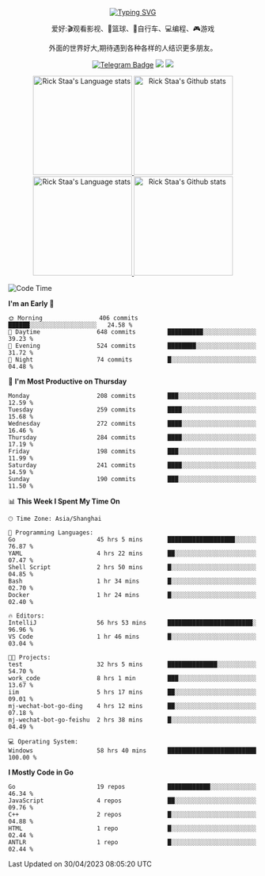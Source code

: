 <div align="center"> 

[![Typing SVG](https://readme-typing-svg.herokuapp.com?size=25&duration=2500&color=eeeeee&vCenter=true&width=200&height=40&lines=Hi+there+%F0%9F%91%8B%F0%9F%8F%BB;I'm+DanBai)](https://git.io/typing-svg)

爱好:🎬观看影视、🏀篮球、🚴自行车、💻编程、🎮游戏

外面的世界好大,期待遇到各种各样的人结识更多朋友。

[![Telegram Badge](https://img.shields.io/badge/-Telegram-blue?style=flat&logo=Telegram&logoColor=white)](https://t.me/danbai9420) 
[![](https://img.shields.io/badge/-Blog-brightgreen?style=flat&logo=Blogger&logoColor=white)](https://p00q.cn)
[![](https://img.shields.io/badge/-Email-red?style=flat&logo=Mail.Ru&logoColor=white)](mailto:danbai@88.com)
</div>

<!-- Light Mode -->
<div align="center"> 
<a href="https://github.com/anuraghazra/github-readme-stats#gh-light-mode-only">
<img height=200 src="https://github-readme-stats-git-master-rstaa-rickstaa.vercel.app/api/top-langs/?username=danbai225&layout=compact&langs_count=10&hide_border=1&role=OWNER,COLLABORATOR#gh-light-mode-only" alt="Rick Staa's Language stats" />
</a>
<a href="https://github.com/anuraghazra/github-readme-stats#gh-light-mode-only">
<img height=200 src="https://github-readme-stats-git-master-rstaa-rickstaa.vercel.app/api?username=danbai225&show_icons=true&count_private=true&line_height=28&hide_border=1&include_all_commits=true&card_width=450&role=OWNER,COLLABORATOR&exclude_repo=github-readme-stats#gh-light-mode-only" alt="Rick Staa's Github stats" />
</a>
</div>

<!-- Dark Mode -->
<div align="center"> 
<a href="https://github.com/anuraghazra/github-readme-stats#gh-dark-mode-only">
<img height=200 src="https://github-readme-stats-git-master-rstaa-rickstaa.vercel.app/api/top-langs/?username=danbai225&layout=compact&langs_count=10&hide_border=1&role=OWNER,COLLABORATOR&theme=github_dark#gh-dark-mode-only" alt="Rick Staa's Language stats" />
</a>
<a href="https://github.com/anuraghazra/github-readme-stats#gh-dark-mode-only">
<img height=200 src="https://github-readme-stats-git-master-rstaa-rickstaa.vercel.app/api?username=danbai225&show_icons=true&count_private=true&line_height=28&hide_border=1&include_all_commits=true&card_width=450&role=OWNER,COLLABORATOR&exclude_repo=github-readme-stats&theme=github_dark#gh-dark-mode-only" alt="Rick Staa's Github stats" />
</a>
</div>

<!--START_SECTION:waka-->
![Code Time](http://img.shields.io/badge/Code%20Time-240%20hrs%2031%20mins-blue)

**I'm an Early 🐤** 

```text
🌞 Morning                406 commits         ██████░░░░░░░░░░░░░░░░░░░   24.58 % 
🌆 Daytime                648 commits         ██████████░░░░░░░░░░░░░░░   39.23 % 
🌃 Evening                524 commits         ████████░░░░░░░░░░░░░░░░░   31.72 % 
🌙 Night                  74 commits          █░░░░░░░░░░░░░░░░░░░░░░░░   04.48 % 
```
📅 **I'm Most Productive on Thursday** 

```text
Monday                   208 commits         ███░░░░░░░░░░░░░░░░░░░░░░   12.59 % 
Tuesday                  259 commits         ████░░░░░░░░░░░░░░░░░░░░░   15.68 % 
Wednesday                272 commits         ████░░░░░░░░░░░░░░░░░░░░░   16.46 % 
Thursday                 284 commits         ████░░░░░░░░░░░░░░░░░░░░░   17.19 % 
Friday                   198 commits         ███░░░░░░░░░░░░░░░░░░░░░░   11.99 % 
Saturday                 241 commits         ████░░░░░░░░░░░░░░░░░░░░░   14.59 % 
Sunday                   190 commits         ███░░░░░░░░░░░░░░░░░░░░░░   11.50 % 
```


📊 **This Week I Spent My Time On** 

```text
🕑︎ Time Zone: Asia/Shanghai

💬 Programming Languages: 
Go                       45 hrs 5 mins       ███████████████████░░░░░░   76.87 % 
YAML                     4 hrs 22 mins       ██░░░░░░░░░░░░░░░░░░░░░░░   07.47 % 
Shell Script             2 hrs 50 mins       █░░░░░░░░░░░░░░░░░░░░░░░░   04.85 % 
Bash                     1 hr 34 mins        █░░░░░░░░░░░░░░░░░░░░░░░░   02.70 % 
Docker                   1 hr 24 mins        █░░░░░░░░░░░░░░░░░░░░░░░░   02.40 % 

🔥 Editors: 
IntelliJ                 56 hrs 53 mins      ████████████████████████░   96.96 % 
VS Code                  1 hr 46 mins        █░░░░░░░░░░░░░░░░░░░░░░░░   03.04 % 

🐱‍💻 Projects: 
test                     32 hrs 5 mins       ██████████████░░░░░░░░░░░   54.70 % 
work_code                8 hrs 1 min         ███░░░░░░░░░░░░░░░░░░░░░░   13.67 % 
iim                      5 hrs 17 mins       ██░░░░░░░░░░░░░░░░░░░░░░░   09.01 % 
mj-wechat-bot-go-ding    4 hrs 12 mins       ██░░░░░░░░░░░░░░░░░░░░░░░   07.18 % 
mj-wechat-bot-go-feishu  2 hrs 38 mins       █░░░░░░░░░░░░░░░░░░░░░░░░   04.49 % 

💻 Operating System: 
Windows                  58 hrs 40 mins      █████████████████████████   100.00 % 
```

**I Mostly Code in Go** 

```text
Go                       19 repos            ████████████░░░░░░░░░░░░░   46.34 % 
JavaScript               4 repos             ██░░░░░░░░░░░░░░░░░░░░░░░   09.76 % 
C++                      2 repos             █░░░░░░░░░░░░░░░░░░░░░░░░   04.88 % 
HTML                     1 repo              █░░░░░░░░░░░░░░░░░░░░░░░░   02.44 % 
ANTLR                    1 repo              █░░░░░░░░░░░░░░░░░░░░░░░░   02.44 % 
```




 Last Updated on 30/04/2023 08:05:20 UTC
<!--END_SECTION:waka-->
